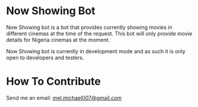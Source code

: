 # Now Showing Bot

Now Showing bot is a bot that provides currently showing movies in different cinemas at the time of the request. This bot will only provide movie details for Nigeria cinemas at the moment.

Now Showing bot is currently in development mode and as such it is only open to developers and testers.


# How To Contribute
Send me an email: mel.michael007@gmail.com


